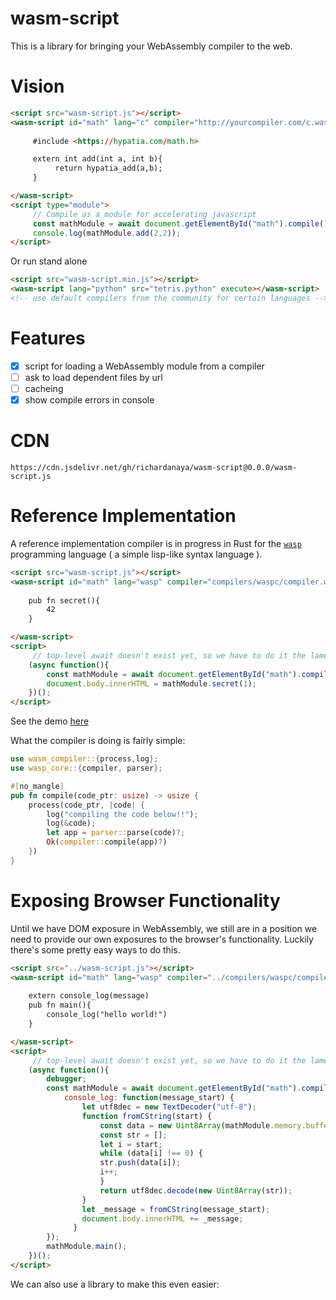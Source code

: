 # wasm-script

This is a library for bringing your WebAssembly compiler to the web.

# Vision

```html
<script src="wasm-script.js"></script>
<wasm-script id="math" lang="c" compiler="http://yourcompiler.com/c.wasm">
     
     #include <https://hypatia.com/math.h>

     extern int add(int a, int b){
          return hypatia_add(a,b);
     }  

</wasm-script>
<script type="module">
     // Compile as a module for accelerating javascript
     const mathModule = await document.getElementById("math").compile();
     console.log(mathModule.add(2,2));
</script>
```

Or run stand alone

```html
<script src="wasm-script.min.js"></script>
<wasm-script lang="python" src="tetris.python" execute></wasm-script>
<!-- use default compilers from the community for certain languages -->
```

# Features

- [x] script for loading a WebAssembly module from a compiler
- [ ] ask to load dependent files by url
- [ ] cacheing
- [x] show compile errors in console

# CDN 

```
https://cdn.jsdelivr.net/gh/richardanaya/wasm-script@0.0.0/wasm-script.js
```

# Reference Implementation

A reference implementation compiler is in progress in Rust for the [`wasp`](https://github.com/wasplang/wasp) programming language ( a simple lisp-like syntax language ).

```html
<script src="wasm-script.js"></script>
<wasm-script id="math" lang="wasp" compiler="compilers/waspc/compiler.wasm">
     
    pub fn secret(){
        42
    }

</wasm-script>
<script>
     // top-level await doesn't exist yet, so we have to do it the lame way
    (async function(){
        const mathModule = await document.getElementById("math").compile();
        document.body.innerHTML = mathModule.secret(1);
    })();
</script>
```

See the demo [here](https://richardanaya.github.io/wasm-script/examples/demo.html)

What the compiler is doing is fairly simple:

```rust
use wasm_compiler::{process,log};
use wasp_core::{compiler, parser};

#[no_mangle]
pub fn compile(code_ptr: usize) -> usize {
    process(code_ptr, |code| {
        log("compiling the code below!!");
        log(&code);
        let app = parser::parse(code)?;
        Ok(compiler::compile(app)?)
    })
}
```

# Exposing Browser Functionality

Until we have DOM exposure in WebAssembly, we still are in a position we need to provide our own exposures to the browser's functionality. Luckily there's some pretty easy ways to do this.


```html
<script src="../wasm-script.js"></script>
<wasm-script id="math" lang="wasp" compiler="../compilers/waspc/compiler.wasm">
     
    extern console_log(message)
    pub fn main(){
        console_log("hello world!")
    }

</wasm-script>
<script>
     // top-level await doesn't exist yet, so we have to do it the lame way
    (async function(){
        debugger;
        const mathModule = await document.getElementById("math").compile({
            console_log: function(message_start) {
                let utf8dec = new TextDecoder("utf-8");
                function fromCString(start) {
                    const data = new Uint8Array(mathModule.memory.buffer);
                    const str = [];
                    let i = start;
                    while (data[i] !== 0) {
                    str.push(data[i]);
                    i++;
                    }
                    return utf8dec.decode(new Uint8Array(str));
                }
                let _message = fromCString(message_start);
                document.body.innerHTML += _message;
              }
        });
        mathModule.main();
    })();
</script>
```

We can also use a library to make this even easier: